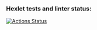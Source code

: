 ### Hexlet tests and linter status:
[![Actions Status](https://github.com/aavilyavdo/php-laravel-development-project-57/actions/workflows/hexlet-check.yml/badge.svg)](https://github.com/aavilyavdo/php-laravel-development-project-57/actions)